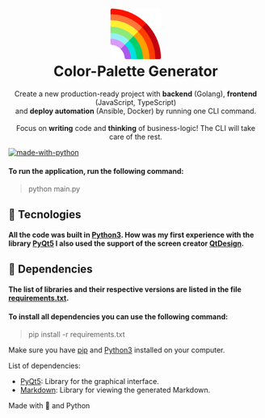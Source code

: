 <h1 align="center">
  <img src="./Images/rainbow.png" width="100px"/><br/>
   Color-Palette Generator
</h1>

<p align="center">Create a new production-ready project with <b>backend</b> (Golang), <b>frontend</b> (JavaScript, TypeScript)<br/>and <b>deploy automation</b> (Ansible, Docker) by running one CLI command.<br/><br/>Focus on <b>writing</b> code and <b>thinking</b> of business-logic! The CLI will take care of the rest.</p>

<!-- <p align="center"><a href="https://pkg.go.dev/github.com/create-go-app/cli/v2?tab=doc" target="_blank"><img src="https://img.shields.io/badge/Go-1.16+-00ADD8?style=for-the-badge&logo=go" alt="go version" /></a>&nbsp;<a href="https://gocover.io/github.com/create-go-app/cli/pkg/cgapp" target="_blank"><img src="https://img.shields.io/badge/Go_Cover-89%25-success?style=for-the-badge&logo=none" alt="go cover" /></a>&nbsp;<a href="https://goreportcard.com/report/github.com/create-go-app/cli" target="_blank"><img src="https://img.shields.io/badge/Go_report-A+-success?style=for-the-badge&logo=none" alt="go report" /></a>&nbsp;<img src="https://img.shields.io/badge/license-apache_2.0-red?style=for-the-badge&logo=none" alt="license" /></p> -->

[![made-with-python](https://img.shields.io/badge/Made%20with-Python-1f425f.svg)](https://www.python.org/)

<!-- [![forthebadge made-with-python](http://ForTheBadge.com/images/badges/made-with-python.svg)](https://www.python.org/) -->

#### To run the application, run the following command:
> python main.py


## 🚀 Tecnologies
#### All the code was built in [Python3](https://www.python.org/). How was my first experience with the library [PyQt5](https://pypi.org/project/PyQt5/) I also used the support of the screen creator [QtDesign](https://build-system.fman.io/qt-designer-download).

## 🔨 Dependencies
#### The list of libraries and their respective versions are listed in the file [requirements.txt](requirements.txt).
#### To install all dependencies you can use the following command:
> pip install -r requirements.txt

Make sure you have [pip](https://pypi.org/project/pip/) and [Python3](https://www.python.org/) installed on your computer.

List of dependencies:
- [PyQt5](https://pypi.org/project/PyQt5/): Library for the graphical interface.
- [Markdown](https://pypi.org/project/Markdown/): Library for viewing the generated Markdown.

Made with 💙 and Python
